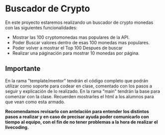 # Buscador de Crypto

En este proyecto estaremos realizando un buscador de crypto monedas con las siguientes funcionalidades:

- Mostrar las 100 cryptomonedas mas populares de la API.
- Poder Buscar valores dentro de esas 100 monedas mas populares.
- Poder volver a mostrar el Top 100 Despues de buscar
- Realizar una páginación para mostrar 10 monedas por página.

## Importante

En la rama "template/mentor" tendrán el código completo que podrán utilizar como soporte para codear en clase, comentado con los pasos a seguir y explicación de lo realizado.
En la rama "main" tendrán la base para comenzar con la clase. Recuerden mostrarles el html a los alumnos para que vean como esta armado.

**Recomendamos revisarlo con antelación para entender los distintos pasos a realizar y en caso de precisar ayuda poder comunicarlo con tiempo al equipo, con el fin de no tener problemas a la hora de realizar el livecoding.**
